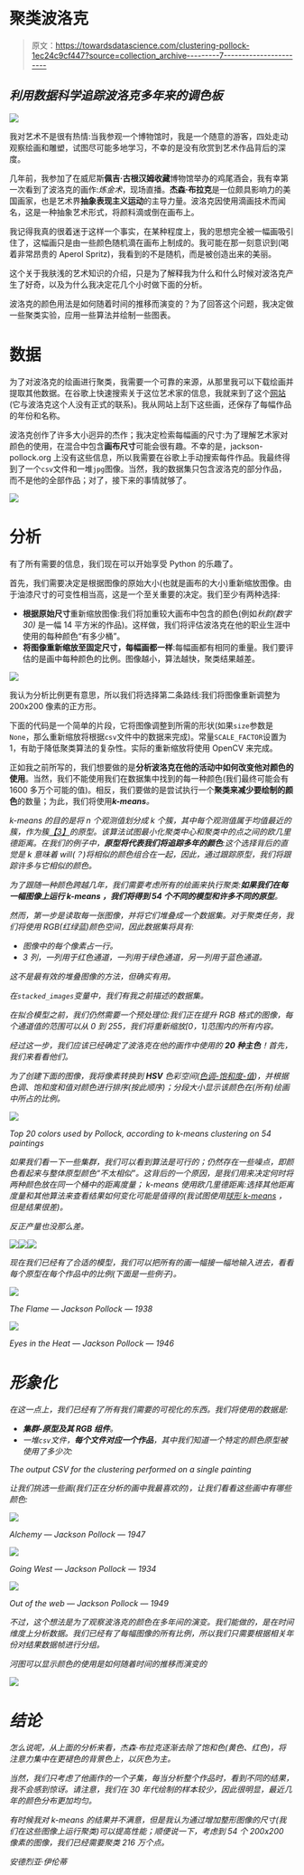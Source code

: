 # 聚类波洛克

> 原文：<https://towardsdatascience.com/clustering-pollock-1ec24c9cf447?source=collection_archive---------7----------------------->

## *利用数据科学追踪波洛克多年来的调色板*

![](img/bdfff985cde4226215a36a18502d20af.png)

我对艺术不是很有热情:当我参观一个博物馆时，我是一个随意的游客，四处走动观察绘画和雕塑，试图尽可能多地学习，不幸的是没有欣赏到艺术作品背后的深度。

几年前，我参加了在威尼斯**佩吉·古根汉姆收藏**博物馆举办的鸡尾酒会，我有幸第一次看到了波洛克的画作:*炼金术*，现场直播。**杰森·布拉克**是一位颇具影响力的美国画家，也是艺术界**抽象表现主义运动**的主导力量。波洛克因使用滴画技术而闻名，这是一种抽象艺术形式，将颜料滴或倒在画布上。

我记得我真的很着迷于这样一个事实，在某种程度上，我的思想完全被一幅画吸引住了，这幅画只是由一些颜色随机滴在画布上制成的。我可能在那一刻意识到(喝着非常昂贵的 Aperol Spritz)，我看到的不是随机，而是被创造出来的美丽。

这个关于我肤浅的艺术知识的介绍，只是为了解释我为什么和什么时候对波洛克产生了好奇，以及为什么我决定花几个小时做下面的分析。

波洛克的颜色用法是如何随着时间的推移而演变的？为了回答这个问题，我决定做一些聚类实验，应用一些算法并绘制一些图表。

# 数据

为了对波洛克的绘画进行聚类，我需要一个可靠的来源，从那里我可以下载绘画并提取其他数据。在谷歌上快速搜索关于这位艺术家的信息，我就来到了这个[网站](https://www.jackson-pollock.org/)(它与波洛克这个人没有正式的联系)。我从网站上刮下这些画，还保存了每幅作品的年份和名称。

波洛克创作了许多大小迥异的杰作；我决定检索每幅画的尺寸:为了理解艺术家对颜色的使用，在混合中包含**画布尺寸**可能会很有趣。不幸的是，jackson-pollock.org 上没有这些信息，所以我需要在谷歌上手动搜索每件作品。我最终得到了一个`csv`文件和一堆`jpg`图像。当然，我的数据集只包含波洛克的部分作品，而不是他的全部作品；对了，接下来的事情就够了。

![](img/b90636243d2f766efbec9013c921d541.png)

# 分析

有了所有需要的信息，我们现在可以开始享受 Python 的乐趣了。

首先，我们需要决定是根据图像的原始大小(也就是画布的大小)重新缩放图像。由于油漆尺寸的可变性相当高，这是一个至关重要的决定。我们至少有两种选择:

*   **根据原始尺寸**重新缩放图像:我们将加重较大画布中包含的颜色(例如*秋韵(数字 30)* 是一幅 14 平方米的作品)。这样做，我们将评估波洛克在他的职业生涯中使用的每种颜色“有多少桶”。
*   **将图像重新缩放至固定尺寸，每幅画都一样**:每幅画都有相同的重量。我们要评估的是画中每种颜色的比例。图像越小，算法越快，聚类结果越差。

![](img/e91029df36a49829b11f4d52416ff123.png)

我认为分析比例更有意思，所以我们将选择第二条路线:我们将图像重新调整为 200x200 像素的正方形。

下面的代码是一个简单的片段，它将图像调整到所需的形状(如果`size`参数是`None`，那么重新缩放将根据`csv`文件中的数据来完成)。常量`SCALE_FACTOR`设置为 1，有助于降低聚类算法的复杂性。实际的重新缩放将使用 OpenCV 来完成。

正如我之前所写的，我们想要做的是**分析波洛克在他的活动中如何改变他对颜色的使用**。当然，我们不能使用我们在数据集中找到的每一种颜色(我们最终可能会有 1600 多万个可能的值)。相反，我们要做的是尝试执行一个**聚类来减少要绘制的颜色**的数量；为此，我们将使用****k-means***。*

**k-means* 的目的是将 *n* 个观测值划分成 *k* 个簇，其中每个观测值属于均值最近的簇，作为簇[【3】](https://en.wikipedia.org/wiki/K-means_clustering)的*原型*。该算法试图最小化聚类中心和聚类中的点之间的欧几里德距离。在我们的例子中，**原型将代表我们将追踪多年的颜色**:这个选择背后的直觉是 k 意味着 will(？)将相似的颜色组合在一起，因此，通过跟踪原型，我们将跟踪许多与它相似的颜色。*

*为了跟随一种颜色跨越几年，我们需要考虑所有的绘画来执行聚类:**如果我们在每一幅图像上运行 *k-means* ，我们将得到 54 个不同的模型和许多不同的原型**。*

*然而，第一步是读取每一张图像，并将它们堆叠成一个数据集。对于聚类任务，我们将使用 RGB(红绿蓝)颜色空间，因此数据集将具有:*

*   *图像中的每个像素占一行。*
*   *3 列，一列用于红色通道，一列用于绿色通道，另一列用于蓝色通道。*

*这不是最有效的堆叠图像的方法，但确实有用。*

*在`stacked_images`变量中，我们有我之前描述的数据集。*

*在拟合模型之前，我们仍然需要一个预处理位:我们正在提升 RGB 格式的图像，每个通道值的范围可以从 0 到 255，我们将重新缩放[0，1]范围内的所有内容。*

*经过这一步，我们应该已经确定了波洛克在他的画作中使用的 **20 种主色**！首先，我们来看看他们。*

*为了创建下面的图像，我将像素转换到 **HSV** 色彩空间([色调-饱和度-值](https://en.wikipedia.org/wiki/HSL_and_HSV))，并根据色调、饱和度和值对颜色进行排序(按此顺序)；分段大小显示该颜色在(所有)绘画中所占的比例。*

*![](img/9dd76ad78ed7410aea3259d069d4dbb0.png)*

*Top 20 colors used by Pollock, according to k-means clustering on 54 paintings*

*如果我们看一下一些集群，我们可以看到算法是可行的；仍然存在一些噪点，即颜色看起来与整体原型颜色“不太相似”。这背后的一个原因，是我们用来决定何时将两种颜色放在同一个桶中的距离度量； *k-means* 使用欧几里德距离:选择其他距离度量和其他算法来查看结果如何变化可能是值得的(我试图使用[球形 *k-means*](https://www.jstatsoft.org/article/view/v050i10/v50i10.pdf) ，但是结果很差)。*

*反正产量也没那么差。*

*![](img/c1105f9b704583f6e767e20d1c3ee680.png)**![](img/848665a182ad9d60d8350a3ae1f865ec.png)**![](img/c997f9674caffe81dc74e0a8bbf390ee.png)*

*现在我们已经有了合适的模型，我们可以把所有的画一幅接一幅地输入进去，看看每个原型在每个作品中的比例(下面是一些例子)。*

*![](img/633dc24ba0dd03768a1ad0b090d749de.png)*

*The Flame — Jackson Pollock — 1938*

*![](img/08d45f46c134a9964bdef6fa704ba669.png)*

*Eyes in the Heat — Jackson Pollock — 1946*

# *形象化*

*在这一点上，我们已经有了所有我们需要的可视化的东西。我们将使用的数据是:*

*   ***集群-原型及其 RGB 组件**。*
*   *一堆`csv`文件，**每个文件对应一个作品**，其中我们知道一个特定的颜色原型被使用了多少次:*

*The output CSV for the clustering performed on a single painting*

*让我们挑选一些画(我们正在分析的画中我最喜欢的)，让我们看看这些画中有哪些颜色:*

*![](img/16c18398e06db9d021947799ab6efd41.png)*

*Alchemy — Jackson Pollock — 1947*

*![](img/78fae019d5ef3bdf621d6400ac677222.png)*

*Going West — Jackson Pollock — 1934*

*![](img/6e9e67831d134a163ebc3f5956f665b6.png)*

*Out of the web — Jackson Pollock — 1949*

*不过，这个想法是为了观察波洛克的颜色在多年间的演变。我们能做的，是在时间维度上分析数据。我们已经有了每幅图像的所有比例，所以我们只需要根据相关年份对结果数据帧进行分组。*

*河图可以显示颜色的使用是如何随着时间的推移而演变的*

*![](img/5a70c19af09d6cbfe897800bfe59eef4.png)*

# *结论*

*怎么说呢，从上面的分析来看，杰森·布拉克逐渐去除了饱和色(黄色、红色)，将注意力集中在更褪色的背景色上，以灰色为主。*

*当然，我们只考虑了他画作的一个子集，每当分析整个作品时，看到不同的结果，我不会感到惊讶。请注意，我们在 30 年代绘制的样本较少，因此很明显，最近几年的颜色分布更加均匀。*

*有时候我对 k-means 的结果并不满意，但是我认为通过增加整形图像的尺寸(我们在这些图像上运行聚类)可以提高性能；顺便说一下，考虑到 54 个 200x200 像素的图像，我们已经需要聚类 216 万个点。*

*安德烈亚·伊伦蒂*